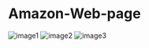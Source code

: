 # Amazon-Web-page
![image1](https://github.com/Balwant6378/Amazon-Web-page/assets/145771338/5af38609-bd0a-42de-bc69-d7eea9ccfc7f)
![image2](https://github.com/Balwant6378/Amazon-Web-page/assets/145771338/ff9253dd-ed7d-474c-9ca2-617e66e1cffe)
![image3](https://github.com/Balwant6378/Amazon-Web-page/assets/145771338/69acdf98-0172-4e88-b810-133604d4ef34)



